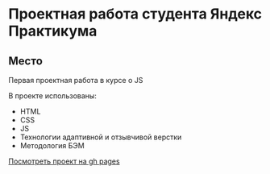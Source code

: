 # Проектная работа студента Яндекс Практикума #
## Место ##

Первая проектная работа в курсе о JS

В проекте использованы:
* HTML
* CSS
* JS
* Технологии адаптивной и отзывчивой верстки
* Методология БЭМ

[Посмотреть проект на gh pages](https://igorkuznecov.github.io/mesto/)
